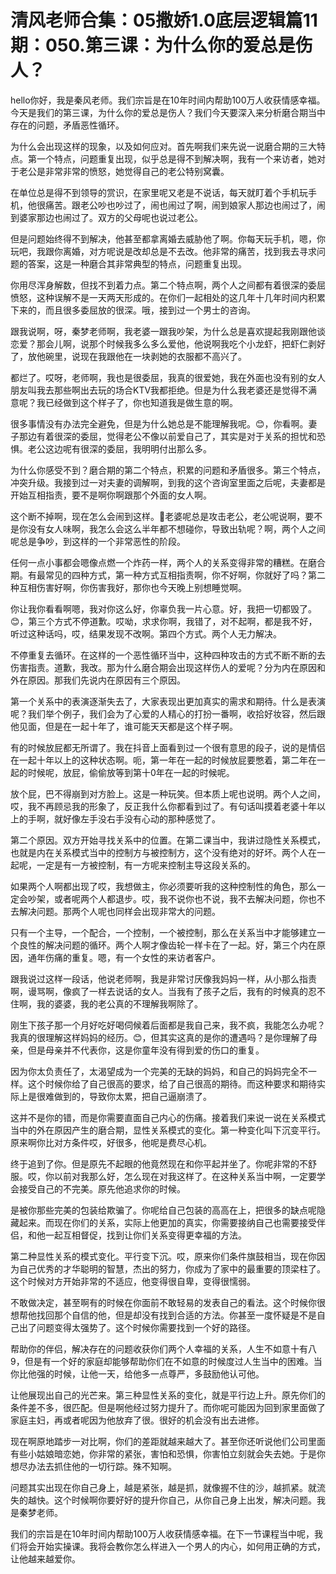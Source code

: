 # 清风老师合集：05撒娇1.0底层逻辑篇11期：050.第三课：为什么你的爱总是伤人？

hello你好，我是秦风老师。我们宗旨是在10年时间内帮助100万人收获情感幸福。今天是我们的第三课，为什么你的爱总是伤人？我们今天要深入来分析磨合期当中存在的问题，矛盾恶性循环。

为什么会出现这样的现象，以及如何应对。首先啊我们来先说一说磨合期的三大特点。第一个特点，问题重复出现，似乎总是得不到解决啊，我有一个来访者，她对于老公是非常非常的愤怒，她觉得自己的老公特别窝囊。

在单位总是得不到领导的赏识，在家里呢又老是不说话，每天就盯着个手机玩手机，他很痛苦。跟老公吵也吵过了，闹也闹过了啊，闹到娘家人那边也闹过了，闹到婆家那边也闹过了。双方的父母呢也说过老公。

但是问题始终得不到解决，他甚至都拿离婚去威胁他了啊。你每天玩手机，嗯，你玩吧，我跟你离婚，对方呢说是改却总是不去改。他非常的痛苦，找到我去寻求问题的答案，这是一种磨合其非常典型的特点，问题重复出现。

你用尽浑身解数，但找不到着力点。第二个特点啊，两个人之间都有着很深的委屈愤怒，这种误解不是一天两天形成的。在你们一起相处的这几年十几年时间内积累下来的，而且很多委屈放的很深。哦，接到过一个男士的咨询。

跟我说啊，呀，秦梦老师啊，我老婆一跟我吵架，为什么总是喜欢提起我刚跟他谈恋爱？那会儿啊，说那个时候我多么多么爱他，他说啊我吃个小龙虾，把虾仁剥好了，放他碗里，说现在我跟他在一块剥她的衣服都不高兴了。

都烂了。哎呀，老师啊，我也是很委屈，我真的很爱她，我在外面也没有别的女人朋友叫我去那些啊出去玩的场合KTV我都拒绝。但是为什么我老婆还是觉得不满意呢？我已经做到这个样子了，你也知道我是做生意的啊。

很多事情没有办法完全避免，但是为什么她总是不能理解我呢。😊，你看啊。妻子那边有着很深的委屈，觉得老公不像以前爱自己了，其实是对于关系的担忧和恐惧。老公这边呢有很深的委屈，我明明付出那么多。

为什么你感受不到？磨合期的第二个特点，积累的问题和矛盾很多。第三个特点，冲突升级。我接到过一对夫妻的调解啊，到我的这个咨询室里面之后呢，夫妻都是开始互相指责，要不是啊你啊跟那个外面的女人啊。

这个断不掉啊，现在怎么会闹到这样。🎼老婆呢总是攻击老公，老公呢说啊，要不是你没有女人味啊，我怎么会这么半年都不想碰你，导致出轨呢？啊，两个人之间呢总是争吵，到这样的一个非常恶性的阶段。

任何一点小事都会嗯像点燃一个炸药一样，两个人的关系变得非常的糟糕。在磨合期。有最常见的四种方式，第一种方式互相指责啊，你不好啊，你就好了吗？第二种互相伤害好啊，你伤害我好，那你也今天晚上别想睡觉啊。

你让我你看看啊嗯，我对你这么好，你辜负我一片心意。好，我把一切都毁了。😊，第三个方式不停道歉。哎呦，求求你啊，我错了，对不起啊，都是我不好，听过这种话吗，哎，结果发现不改啊。第四个方式。两个人无力解决。

不停重复去循环。在这样的一个恶性循环当中，这种四种攻击的方式不断不断的去伤害指责。道歉，我改。那为什么磨合期会出现这样伤人的爱呢？分为内在原因和外在原因。那我们先说内在原因有三个原因。

第一个关系中的表演逐渐失去了，大家表现出更加真实的需求和期待。什么是表演呢？我们举个例子，我们会为了心爱的人精心的打扮一番啊，收拾好妆容，然后跟他见面，但是在一起十年了，谁可能天天都是这个样子啊。

有的时候放屁都无所谓了。我在抖音上面看到过一个很有意思的段子，说的是情侣在一起十年以上的这种状态啊。呃，第一年在一起的时候放屁要憋着，第二年在一起的时候呢，放屁，偷偷放等到第十0年在一起的时候呢。

放个屁，巴不得崩到对方脸上。这是一种玩笑。但本质上呢也说明。两个人之间，哎，我不再顾忌我的形象了，反正我什么你都看到过了。有句话叫摸着老婆十年以上的手啊，就好像左手没右手没有心动的那种感觉了。

第二个原因。双方开始寻找关系中的位置。在第二课当中，我讲过隐性关系模式，也就是内在关系模式当中的控制方与被控制方，这个没有绝对的好坏。两个人在一起呢，一定是有一方被控制，有一方呢来控制主导这段关系的。

如果两个人啊都出现了哎，我想做主，你必须要听我的这种控制性的角色，那么一定会吵架，或者呢两个人都退步。哎，我不说你也不说，我不去解决问题，你也不去解决问题。那两个人呢也同样会出现非常大的问题。

只有一个主导，一个配合，一个控制，一个被控制，那么在关系当中才能够建立一个良性的解决问题的循环。两个人啊才像齿轮一样卡在了一起。好，第三个内在原因，通年伤痛的重复。嗯，有一个女性的来访者客户。

跟我说过这样一段话，他说老师啊，我是非常讨厌像我妈妈一样，从小那么指责啊，谩骂啊，像疯了一样去说话的女人。当我有了孩子之后，我有的时候真的忍不住啊，我的婆婆，我的老公真的不理解我啊除了。

刚生下孩子那一个月好吃好喝伺候着后面都是我自己来，我不疯，我能怎么办呢？我真的很理解这样妈妈的经历。😊，但其实这真的是你的遭遇吗？是你理解了母亲，但是母亲并不代表你，这是你童年没有得到爱的伤口的重复。

因为你太负责任了，太渴望成为一个完美的无缺的妈妈，和自己的妈妈完全不一样。这个时候你给了自己很高的要求，给了自己很高的期待。而这种要求和期待实际上是很难做到的，导致你太累，把自己逼崩溃了。

这并不是你的错，而是你需要直面自己内心的伤痛。接着我们来说一说在关系模式当中的外在原因产生的磨合期，显性关系模式的变化。第一种变化叫下沉变平行。原来啊你比对方条件哎，好很多，他呢是费尽心机。

终于追到了你。但是原先不起眼的他竟然现在和你平起并坐了。你呢非常的不舒服。哎，你以前对我那么好，怎么现在对我这样了。在这种关系当中啊，一定要学会接受自己的不完美。原先他追求你的时候。

是被你那些完美的包装给欺骗了。你呢给自己包装的高高在上，把很多的缺点呢隐藏起来。而现在你们的关系，实际上他更加的真实，你需要接纳自己也需要接受伴侣，和他一起互相督促，找到让你们关系变得更幸福的方法。

第二种显性关系的模式变化。平行变下沉。哎，原来你们条件旗鼓相当，现在你因为自己优秀的才华聪明的智慧，杰出的努力，你成为了家中的最重要的顶梁柱了。这个时候对方开始非常的不适应，他变得很自卑，变得很懦弱。

不敢做决定，甚至啊有的时候在你面前不敢轻易的发表自己的看法。这个时候你很想帮他找回那个自信的他，但是却没有找到合适的方法。你甚至一度怀疑是不是自己出了问题变得太强势了。这个时候你需要找到一个好的路径。

帮助你的伴侣，解决存在的问题收获你们两个人幸福的关系，人生不如意十有八9，但是有一个好的家庭却能够帮助你们在不如意的时候度过人生当中的困难。当你比他强的时候，让他一天，给他多一点尊严，多鼓励他认可他。

让他展现出自己的光芒来。第三种显性关系的变化，就是平行边上升。原先你们的条件差不多，很匹配。但是啊他经过努力提升了。而你呢可能因为回到家里面做了家庭主妇，再或者呢因为他放弃了很。很好的机会没有出去进修。

现在啊原地踏步一对比啊，你们的差距就越来越大了。甚至你还听说他们公司里面有些小姑娘暗恋她，你非常的紧张，害怕和恐惧，你害怕立刻就会失去她。于是你想尽办法去抓住他的一切行踪。殊不知啊。

问题其实出现在你自己身上，越是紧张，越是抓，就像握不住的沙，越抓紧。就流失的越快。这个时候啊你要好好的提升你自己，从你自己身上出发，解决问题。我是秦梦老师。

我们的宗旨是在10年时间内帮助100万人收获情感幸福。在下一节课程当中呢，我们将会开始实操课。我将会教你怎么样进入一个男人的内心，如何用正确的方式，让他越来越爱你。

